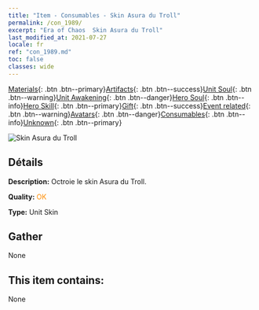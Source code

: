```yaml
---
title: "Item - Consumables - Skin Asura du Troll"
permalink: /con_1989/
excerpt: "Era of Chaos  Skin Asura du Troll"
last_modified_at: 2021-07-27
locale: fr
ref: "con_1989.md"
toc: false
classes: wide
---
```

 [Materials](/ItemsFR/){: .btn .btn--primary}[Artifacts](/ItemsFR/Artifacts/){: .btn .btn--success}[Unit Soul](/ItemsFR/UnitSoul/){: .btn .btn--warning}[Unit Awakening](/ItemsFR/UnitAwakening/){: .btn .btn--danger}[Hero Soul](/ItemsFR/HeroSoul/){: .btn .btn--info}[Hero Skill](/ItemsFR/HeroSkill/){: .btn .btn--primary}[Gift](/ItemsFR/Gift/){: .btn .btn--success}[Event related](/ItemsFR/Events/){: .btn .btn--warning}[Avatars](/ItemsFR/Avatars/){: .btn .btn--danger}[Consumables](/ItemsFR/Consumables/){: .btn .btn--info}[Unknown](/ItemsFR/Unknown/){: .btn .btn--primary}

 ![Skin Asura du Troll](/images/u/ti_suoerjurenpifu.jpg)

## Détails
 **Description:** Octroie le skin Asura du Troll.

 **Quality:** <span style="color: #FF8C00">OK</span>

 **Type:** Unit Skin

## Gather

  None

## This item contains:

  None

